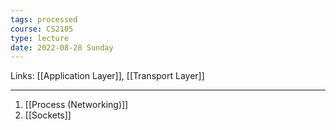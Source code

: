 ```yaml
---
tags: processed
course: CS2105
type: lecture
date: 2022-08-28 Sunday
---
```

Links: [[Application Layer]], [[Transport Layer]]
- - -
1. [[Process (Networking)]]
2. [[Sockets]]